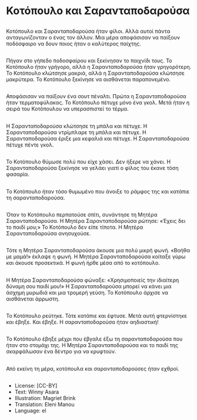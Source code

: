 # Κοτόπουλο και Σαρανταποδαρούσα

##
Κοτόπουλο και Σαρανταποδαρούσα ήταν φίλοι. Αλλά αυτοί πάντα ανταγωνίζονταν ο ένας τον άλλον. Μια μέρα αποφάσισαν να παίξουν ποδόσφαιρο να δουν ποιος ήταν ο καλύτερος παίχτης.

##
Πήγαν στο γήπεδο ποδοσφαίρου και ξεκίνησαν το παιχνίδι τους. Το Κοτόπουλο ήταν γρήγορο, αλλά η Σαρανταποδαρούσα ήταν γρηγορότερη. Το Κοτόπουλο κλώτσησε μακριά, αλλά η Σαρανταποδαρούσα κλώτσησε μακρύτερα. Το Κοτόπουλο ξεκίνησε να αισθάνεται παραπονεμένο.

##
Αποφάσισαν να παίξουν ένα σουτ πέναλτι. Πρώτα η Σαρανταποδαρούσα ήταν τερματοφύλακας. Το Κοτόπουλο πέτυχε μόνο ένα γκολ. Μετά ήταν η σειρά του Κοτόπουλου να υπερασπιστεί το τέρμα.

##
Η Σαρανταποδαρούσα κλώτσησε τη μπάλα και πέτυχε. Η Σαρανταποδαρούσα ντρίμπλαρε τη μπάλα και πέτυχε. Η Σαρανταποδαρούσα έριξε μια κεφαλιά και πέτυχε. Η Σαρανταποδαρούσα πέτυχε πέντε γκολ.

##
Το Κοτόπουλο θύμωσε πολύ που είχε χάσει. Δεν ήξερε να χάνει. Η Σαρανταποδαρούσα ξεκίνησε να γελάει γιατί ο φίλος του έκανε τόση φασαρία.

##
Το Κοτόπουλο ήταν τόσο θυμωμένο που άνοιξε το ράμφος της και κατάπιε τη σαρανταποδαρούσα.

##
Όταν το Κοτόπουλο περπατούσε σπίτι, συνάντησε τη Μητέρα Σαρανταποδαρούσα. Η Μητέρα Σαρανταποδαρούσα ρώτησε: «Έχεις δει το παιδί μου;» Το Κοτόπουλο δεν είπε τίποτα. Η Μητέρα Σαρανταποδαρούσα ανησυχούσε.

##
Τότε η Μητέρα Σαρανταποδαρούσα άκουσε μια πολύ μικρή φωνή. «Βοήθα με μαμά!» έκλαψε η φωνή. Η Μητέρα Σαρανταποδαρούσα κοίταξε γύρω και άκουσε προσεκτικά. Η φωνή ήρθε μέσα από το κοτόπουλο.

##
Η Μητέρα Σαρανταποδαρούσα φώναξε: «Χρησιμοποιείς την ιδιαίτερη δύναμη σου παιδί μου!» Η Σαρανταποδαρούσα μπορεί να κάνει μια άσχημη μυρωδιά και μια τρομερή γεύση. Το Κοτόπουλο άρχισε να αισθάνεται άρρωστη.

##
Το Κοτόπουλο ρεύτηκε. Τότε κατάπιε και έφτυσε. Μετά αυτή φτερνίστηκε και έβηξε. Και έβηξε. Η σαρανταποδαρούσα ήταν αηδιαστική!

##
Το Κοτόπουλο έβηξε μέχρι που έβγαλε έξω τη σαρανταποδαρούσα που ήταν στο στομάχι της. Η Μητέρα Σαρανταποδαρούσα και το παιδί της σκαρφάλωσαν ένα δέντρο για να κρυφτούν.

##
Από εκείνη τη μέρα, κοτόπουλα και σαρανταποδαρούσες ήταν εχθροί.

##
* License: [CC-BY]
* Text: Winny Asara
* Illustration: Magriet Brink
* Translation: Eleni Manou
* Language: el
